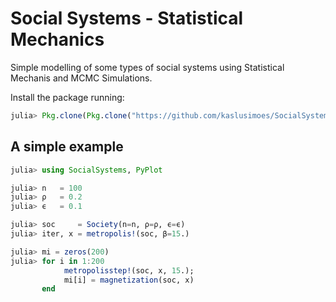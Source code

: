 # Social Systems - Statistical Mechanics

Simple modelling of some types of social systems using Statistical Mechanis and MCMC Simulations.

Install the package running:

```julia
julia> Pkg.clone(Pkg.clone("https://github.com/kaslusimoes/SocialSystems.jl.git"))
```

## A simple example

```julia
julia> using SocialSystems, PyPlot

julia> n   = 100
julia> ρ   = 0.2
julia> ϵ   = 0.1

julia> soc     = Society(n=n, ρ=ρ, ϵ=ϵ)
julia> iter, x = metropolis!(soc, β=15.)

julia> mi = zeros(200)
julia> for i in 1:200
            metropolisstep!(soc, x, 15.);
            mi[i] = magnetization(soc, x)        
       end
```
